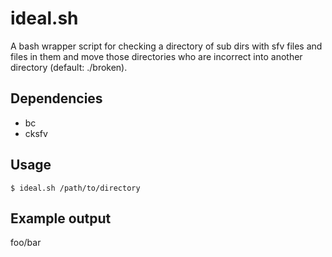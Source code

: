 # ideal.sh
A bash wrapper script for checking a directory of sub dirs with sfv files and files in them and move those directories who are incorrect into another directory (default: ./broken). 

## Dependencies

* bc
* cksfv

## Usage

`$ ideal.sh /path/to/directory`

## Example output
foo/bar
